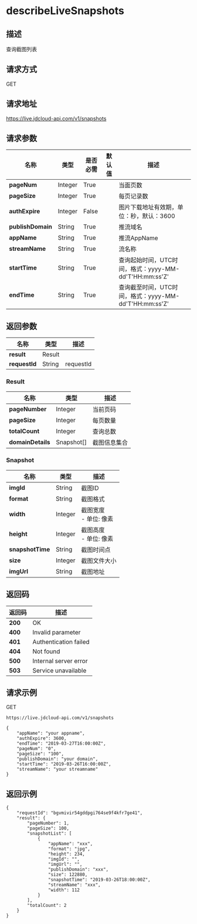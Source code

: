 # describeLiveSnapshots


## 描述
查询截图列表


## 请求方式
GET

## 请求地址
https://live.jdcloud-api.com/v1/snapshots


## 请求参数
|名称|类型|是否必需|默认值|描述|
|---|---|---|---|---|
|**pageNum**|Integer|True| |当面页数<br>|
|**pageSize**|Integer|True| |每页记录数<br>|
|**authExpire**|Integer|False| |图片下载地址有效期，单位：秒，默认：3600<br>|
|**publishDomain**|String|True| |推流域名<br>|
|**appName**|String|True| |推流AppName<br>|
|**streamName**|String|True| |流名称<br>|
|**startTime**|String|True| |查询起始时间，UTC时间，格式：yyyy-MM-dd'T'HH:mm:ss'Z'<br>|
|**endTime**|String|True| |查询截至时间，UTC时间，格式：yyyy-MM-dd'T'HH:mm:ss'Z'<br>|


## 返回参数
|名称|类型|描述|
|---|---|---|
|**result**|Result| |
|**requestId**|String|requestId|

### Result
|名称|类型|描述|
|---|---|---|
|**pageNumber**|Integer|当前页码|
|**pageSize**|Integer|每页数量|
|**totalCount**|Integer|查询总数|
|**domainDetails**|Snapshot[]|截图信息集合|
### Snapshot
|名称|类型|描述|
|---|---|---|
|**imgId**|String|截图ID<br>|
|**format**|String|截图格式<br>|
|**width**|Integer|截图宽度<br>- 单位: 像素<br>|
|**height**|Integer|截图高度<br>- 单位: 像素<br>|
|**snapshotTime**|String|截图时间点<br>|
|**size**|Integer|截图文件大小<br>|
|**imgUrl**|String|截图地址<br>|

## 返回码
|返回码|描述|
|---|---|
|**200**|OK|
|**400**|Invalid parameter|
|**401**|Authentication failed|
|**404**|Not found|
|**500**|Internal server error|
|**503**|Service unavailable|

## 请求示例
GET
```
https://live.jdcloud-api.com/v1/snapshots
```

```
{
    "appName": "your appname", 
    "authExpire": 3600, 
    "endTime": "2019-03-27T16:00:00Z", 
    "pageNum": "0", 
    "pageSize": "100", 
    "publishDomain": "your domain", 
    "startTime": "2019-03-26T16:00:00Z", 
    "streamName": "your streamname"
}
```

## 返回示例
```
{
    "requestId": "bgvmivir54gddpgi764se9f4kfr7ge41", 
    "result": {
        "pageNumber": 1, 
        "pageSize": 100, 
        "snapshotList": [
            {
                "appName": "xxx", 
                "format": "jpg", 
                "height": 234, 
                "imgId": "", 
                "imgUrl": "", 
                "publishDomain": "xxx", 
                "size": 122880, 
                "snapshotTime": "2019-03-26T18:00:00Z", 
                "streamName": "xxx", 
                "width": 112
            }
        ], 
        "totalCount": 2
    }
}
```
